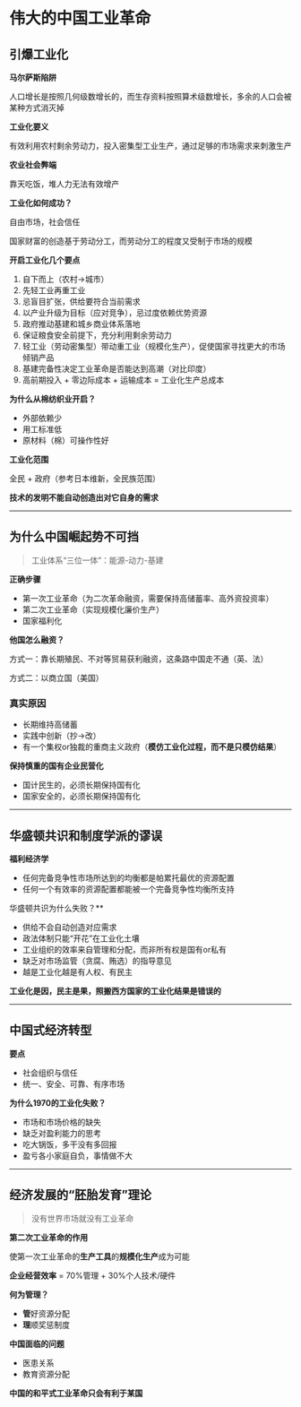 # 伟大的中国工业革命



## 引爆工业化

**马尔萨斯陷阱**

人口增长是按照几何级数增长的，而生存资料按照算术级数增长，多余的人口会被某种方式消灭掉



**工业化要义**

有效利用农村剩余劳动力，投入密集型工业生产，通过足够的市场需求来刺激生产



**农业社会弊端**

靠天吃饭，堆人力无法有效增产



**工业化如何成功？**

自由市场，社会信任



国家财富的创造基于劳动分工，而劳动分工的程度又受制于市场的规模

**开启工业化几个要点**

1. 自下而上（农村->城市）
2. 先轻工业再重工业
3. 忌盲目扩张，供给要符合当前需求
4. 以产业升级为目标（应对竞争），忌过度依赖优势资源
5. 政府推动基建和城乡商业体系落地
6. 保证粮食安全前提下，充分利用剩余劳动力
7. 轻工业（劳动密集型）带动重工业（规模化生产），促使国家寻找更大的市场倾销产品
8. 基建完备性决定工业革命是否能达到高潮（对比印度）
9. 高前期投入 + 零边际成本 + 运输成本 = 工业化生产总成本



**为什么从棉纺织业开启？**

- 外部依赖少
- 用工标准低
- 原材料（棉）可操作性好

**工业化范围**

全民 + 政府（参考日本维新，全民族范围）



**技术的发明不能自动创造出对它自身的需求**

---

## 为什么中国崛起势不可挡

> 工业体系“三位一体”：能源-动力-基建

**正确步骤**

- 第一次工业革命（为二次革命融资，需要保持高储蓄率、高外资投资率）
- 第二次工业革命（实现规模化廉价生产）
- 国家福利化

**他国怎么融资？**

方式一：靠长期殖民、不对等贸易获利融资，这条路中国走不通（英、法）

方式二：以商立国（美国）



### 真实原因

- 长期维持高储蓄
- 实践中创新（抄->改）
- 有一个集权or独裁的重商主义政府（**模仿工业化过程，而不是只模仿结果**）



**保持慎重的国有企业民营化**

- 国计民生的，必须长期保持国有化
- 国家安全的，必须长期保持国有化

---

## 华盛顿共识和制度学派的谬误

**福利经济学**

- 任何完备竞争性市场所达到的均衡都是帕累托最优的资源配置
- 任何一个有效率的资源配置都能被一个完备竞争性均衡所支持

华盛顿共识为什么失败？**

- 供给不会自动创造对应需求
- 政法体制只能“开花”在工业化土壤
- 工业组织的效率来自管理和分配，而非所有权是国有or私有
- 缺乏对市场监管（贪腐、贿选）的指导意见
- 越是工业化越是有人权、有民主

**工业化是因，民主是果，照搬西方国家的工业化结果是错误的**

---

## 中国式经济转型

**要点**

- 社会组织与信任
- 统一、安全、可靠、有序市场

**为什么1970的工业化失败？**

- 市场和市场价格的缺失
- 缺乏对盈利能力的思考
- 吃大锅饭，多干没有多回报
- 盈亏各小家庭自负，事情做不大

---

## 经济发展的“胚胎发育”理论

> 没有世界市场就没有工业革命

**第二次工业革命的作用**

使第一次工业革命的**生产工具**的**规模化生产**成为可能



**企业经营效率** = 70%管理 + 30%个人技术/硬件

**何为管理？**

- **管**好资源分配
- **理**顺奖惩制度



**中国面临的问题**

- 医患关系
- 教育资源分配



**中国的和平式工业革命只会有利于某国**